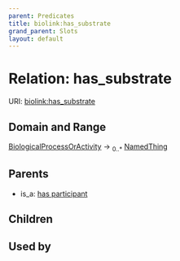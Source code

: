 ```yaml
---
parent: Predicates
title: biolink:has_substrate
grand_parent: Slots
layout: default
---
```


# Relation: has_substrate




URI: [biolink:has_substrate](https://w3id.org/biolink/vocab/has_substrate)

## Domain and Range

[BiologicalProcessOrActivity](BiologicalProcessOrActivity.md) ->  <sub>0..\*</sub> [NamedThing](NamedThing.md)

## Parents

 *  is_a: [has participant](has_participant.md)

## Children


## Used by

